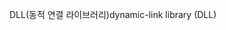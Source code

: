 <span data-ttu-id="154a4-101">DLL(동적 연결 라이브러리)</span><span class="sxs-lookup"><span data-stu-id="154a4-101">dynamic-link library (DLL)</span></span>